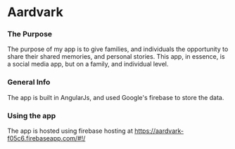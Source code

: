 # Aardvark

### The Purpose
The purpose of my app is to give families, and individuals the opportunity to share their shared memories, and personal stories. This app, in essence, is a social media app, but on a family, and individual level.


### General Info
The app is built in AngularJs, and used Google's firebase to store the data.

### Using the app
The app is hosted using firebase hosting at https://aardvark-f05c6.firebaseapp.com/#!/


